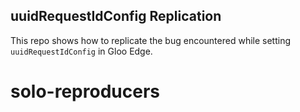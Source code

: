 
## uuidRequestIdConfig Replication

This repo shows how to replicate the bug encountered while setting `uuidRequestIdConfig` in Gloo Edge.

# solo-reproducers
